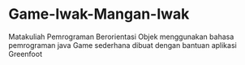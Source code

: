 # Game-Iwak-Mangan-Iwak

Matakuliah Pemrograman Berorientasi Objek
menggunakan bahasa pemrograman java 
Game sederhana dibuat dengan bantuan aplikasi Greenfoot
